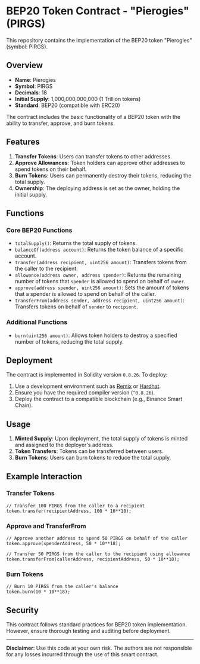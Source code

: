 
# BEP20 Token Contract - "Pierogies" (PIRGS)

This repository contains the implementation of the BEP20 token "Pierogies" (symbol: PIRGS).

## Overview

- **Name**: Pierogies
- **Symbol**: PIRGS
- **Decimals**: 18
- **Initial Supply**: 1,000,000,000,000 (1 Trillion tokens)
- **Standard**: BEP20 (compatible with ERC20)

The contract includes the basic functionality of a BEP20 token with the ability to transfer, approve, and burn tokens.

## Features

1. **Transfer Tokens**: Users can transfer tokens to other addresses.
2. **Approve Allowances**: Token holders can approve other addresses to spend tokens on their behalf.
3. **Burn Tokens**: Users can permanently destroy their tokens, reducing the total supply.
4. **Ownership**: The deploying address is set as the owner, holding the initial supply.

## Functions

### Core BEP20 Functions

- `totalSupply()`: Returns the total supply of tokens.
- `balanceOf(address account)`: Returns the token balance of a specific account.
- `transfer(address recipient, uint256 amount)`: Transfers tokens from the caller to the recipient.
- `allowance(address owner, address spender)`: Returns the remaining number of tokens that `spender` is allowed to spend on behalf of `owner`.
- `approve(address spender, uint256 amount)`: Sets the amount of tokens that a spender is allowed to spend on behalf of the caller.
- `transferFrom(address sender, address recipient, uint256 amount)`: Transfers tokens on behalf of `sender` to `recipient`.

### Additional Functions

- `burn(uint256 amount)`: Allows token holders to destroy a specified number of tokens, reducing the total supply.

## Deployment

The contract is implemented in Solidity version `0.8.26`. To deploy:

1. Use a development environment such as [Remix](https://remix.ethereum.org) or [Hardhat](https://hardhat.org).
2. Ensure you have the required compiler version (`^0.8.26`).
3. Deploy the contract to a compatible blockchain (e.g., Binance Smart Chain).

## Usage

1. **Minted Supply**: Upon deployment, the total supply of tokens is minted and assigned to the deployer's address.
2. **Token Transfers**: Tokens can be transferred between users.
3. **Burn Tokens**: Users can burn tokens to reduce the total supply.

## Example Interaction

### Transfer Tokens

```solidity
// Transfer 100 PIRGS from the caller to a recipient
token.transfer(recipientAddress, 100 * 10**18);
```

### Approve and TransferFrom

```solidity
// Approve another address to spend 50 PIRGS on behalf of the caller
token.approve(spenderAddress, 50 * 10**18);

// Transfer 50 PIRGS from the caller to the recipient using allowance
token.transferFrom(callerAddress, recipientAddress, 50 * 10**18);
```

### Burn Tokens

```solidity
// Burn 10 PIRGS from the caller's balance
token.burn(10 * 10**18);
```

## Security

This contract follows standard practices for BEP20 token implementation. However, ensure thorough testing and auditing before deployment.

---

**Disclaimer**: Use this code at your own risk. The authors are not responsible for any losses incurred through the use of this smart contract.

